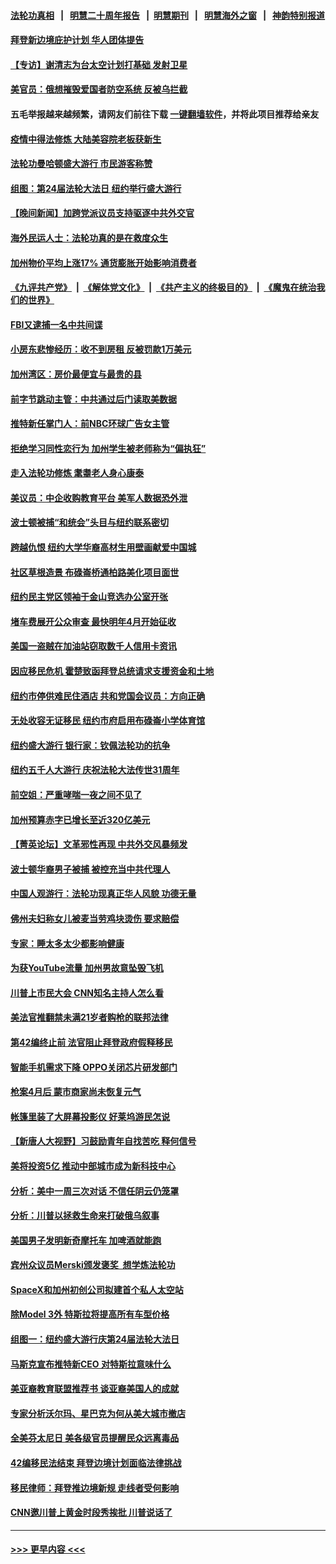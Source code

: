 #### [法轮功真相](https://github.com/gfw-breaker/truth/blob/master/README.md?t=0) &nbsp;&nbsp;|&nbsp;&nbsp; [明慧二十周年报告](https://github.com/gfw-breaker/mh-reports/blob/master/README.md?t=0) &nbsp;&nbsp;|&nbsp;&nbsp;[明慧期刊](https://github.com/gfw-breaker/mh-qikan) &nbsp;&nbsp;|&nbsp;&nbsp; [明慧海外之窗](https://github.com/gfw-breaker/mh-news/blob/master/README.md?t=0) &nbsp;&nbsp;|&nbsp;&nbsp; [神韵特别报道](https://github.com/gfw-breaker/mh-news/blob/master/shenyun.md?t=0)
#### [拜登新边境庇护计划 华人团体提告](../pages/nsc412/n13995240.md?t=05132145) 
#### [【专访】谢清志为台太空计划打基础 发射卫星](../pages/nsc412/n13995447.md?t=05132145) 
#### [美官员：俄想摧毁爱国者防空系统 反被乌拦截](../pages/nsc412/n13995728.md?t=05132145) 
#### 五毛举报越来越频繁，请网友们前往下载 [一键翻墙软件](https://github.com/gfw-breaker/ssr-accounts)，并将此项目推荐给亲友
#### [疫情中得法修炼 大陆美容院老板获新生](../pages/nsc412/n13995717.md?t=05132145) 
#### [法轮功曼哈顿盛大游行 市民游客称赞](../pages/nsc412/n13995337.md?t=05132145) 
#### [组图：第24届法轮大法日 纽约举行盛大游行](../pages/nsc412/n13995521.md?t=05132145) 
#### [【晚间新闻】加跨党派议员支持驱逐中共外交官](../pages/nsc412/n13995106.md?t=05132145) 
#### [海外民运人士：法轮功真的是在救度众生](../pages/nsc412/n13995519.md?t=05132145) 
#### [加州物价平均上涨17% 通货膨胀开始影响消费者](../pages/nsc412/n13995509.md?t=05132145) 
#### [《九评共产党》](https://github.com/begood0513/9ping.md/blob/master/README.md) &nbsp;|&nbsp; [《解体党文化》](../../../../jtdwh.md/blob/master/README.md)  &nbsp;|&nbsp; [《共产主义的终极目的》](../../../../gczydzjmd.md/blob/master/README.md) &nbsp;|&nbsp; [《魔鬼在统治我们的世界》](../../../../mgztzwmdsj.md/blob/master/README.md) 
#### [FBI又逮捕一名中共间谍](../pages/nsc412/n13995507.md?t=05132145) 
#### [小房东悲惨经历：收不到房租 反被罚款1万美元](../pages/nsc412/n13995502.md?t=05132145) 
#### [加州湾区：房价最便宜与最贵的县](../pages/nsc412/n13995500.md?t=05132145) 
#### [前字节跳动主管：中共通过后门读取美数据](../pages/nsc412/n13995390.md?t=05132145) 
#### [推特新任掌门人：前NBC环球广告女主管](../pages/nsc412/n13995496.md?t=05132145) 
#### [拒绝学习同性恋行为 加州学生被老师称为“偏执狂”](../pages/nsc412/n13995412.md?t=05132145) 
#### [走入法轮功修炼 耄耋老人身心康泰](../pages/nsc412/n13995334.md?t=05132145) 
#### [美议员：中企收购教育平台 美军人数据恐外泄](../pages/nsc412/n13995335.md?t=05132145) 
#### [波士顿被捕“和统会”头目与纽约联系密切](../pages/nsc412/n13995315.md?t=05132145) 
#### [跨越仇恨 纽约大学华裔高材生用壁画献爱中国城](../pages/nsc412/n13995288.md?t=05132145) 
#### [社区草根造景 布碌崙桥通柏路美化项目面世](../pages/nsc412/n13995281.md?t=05132145) 
#### [纽约民主党区领袖于金山竞选办公室开张](../pages/nsc412/n13995286.md?t=05132145) 
#### [堵车费展开公众审查 最快明年4月开始征收](../pages/nsc412/n13995275.md?t=05132145) 
#### [美国一盗贼在加油站窃取数千人信用卡资讯](../pages/nsc412/n13995307.md?t=05132145) 
#### [因应移民危机 霍楚致函拜登总统请求支援资金和土地](../pages/nsc412/n13995301.md?t=05132145) 
#### [纽约市停供难民住酒店 共和党国会议员：方向正确](../pages/nsc412/n13995305.md?t=05132145) 
#### [无处收容无证移民 纽约市府启用布碌崙小学体育馆](../pages/nsc412/n13995298.md?t=05132145) 
#### [纽约盛大游行 银行家：钦佩法轮功的抗争](../pages/nsc412/n13995280.md?t=05132145) 
#### [纽约五千人大游行 庆祝法轮大法传世31周年](../pages/nsc412/n13995110.md?t=05132145) 
#### [前空姐：严重哮喘一夜之间不见了](../pages/nsc412/n13995273.md?t=05132145) 
#### [加州预算赤字已增长至近320亿美元](../pages/nsc412/n13995327.md?t=05132145) 
#### [【菁英论坛】文革邪性再现 中共外交风暴频发](../pages/nsc412/n13995139.md?t=05132145) 
#### [波士顿华裔男子被捕 被控充当中共代理人](../pages/nsc412/n13995143.md?t=05132145) 
#### [中国人观游行：法轮功现真正华人风貌 功德无量](../pages/nsc412/n13995244.md?t=05132145) 
#### [佛州夫妇称女儿被麦当劳鸡块烫伤 要求赔偿](../pages/nsc412/n13995166.md?t=05132145) 
#### [专家：睡太多太少都影响健康](../pages/nsc412/n13995225.md?t=05132145) 
#### [为获YouTube流量 加州男故意坠毁飞机](../pages/nsc412/n13995200.md?t=05132145) 
#### [川普上市民大会 CNN知名主持人怎么看](../pages/nsc412/n13995100.md?t=05132145) 
#### [美法官推翻禁未满21岁者购枪的联邦法律](../pages/nsc412/n13995126.md?t=05132145) 
#### [第42编终止前 法官阻止拜登政府假释移民](../pages/nsc412/n13995077.md?t=05132145) 
#### [智能手机需求下降 OPPO关闭芯片研发部门](../pages/nsc412/n13994948.md?t=05132145) 
#### [枪案4月后 蒙市商家尚未恢复元气](../pages/nsc412/n13995155.md?t=05132145) 
#### [帐篷里装了大屏幕投影仪 好莱坞游民怎说](../pages/nsc412/n13995127.md?t=05132145) 
#### [【新唐人大视野】习鼓励青年自找苦吃 释何信号](../pages/nsc412/n13995092.md?t=05132145) 
#### [美将投资5亿 推动中部城市成为新科技中心](../pages/nsc412/n13994999.md?t=05132145) 
#### [分析：美中一周三次对话 不信任阴云仍笼罩](../pages/nsc412/n13995004.md?t=05132145) 
#### [分析：川普以拯救生命来打破俄乌叙事](../pages/nsc412/n13994991.md?t=05132145) 
#### [美国男子发明新奇摩托车 加啤酒就能跑](../pages/nsc412/n13994911.md?t=05132145) 
#### [宾州众议员Merski颁发褒奖  想学炼法轮功](../pages/nsc412/n13995095.md?t=05132145) 
#### [SpaceX和加州初创公司拟建首个私人太空站](../pages/nsc412/n13994382.md?t=05132145) 
#### [除Model 3外 特斯拉将提高所有车型价格](../pages/nsc412/n13994995.md?t=05132145) 
#### [组图一：纽约盛大游行庆第24届法轮大法日](../pages/nsc412/n13995002.md?t=05132145) 
#### [马斯克宣布推特新CEO 对特斯拉意味什么](../pages/nsc412/n13994943.md?t=05132145) 
#### [美亚裔教育联盟推荐书 谈亚裔美国人的成就](../pages/nsc412/n13994530.md?t=05132145) 
#### [专家分析沃尔玛、星巴克为何从美大城市撤店](../pages/nsc412/n13994970.md?t=05132145) 
#### [全美芬太尼日 美各级官员提醒民众远离毒品](../pages/nsc412/n13993436.md?t=05132145) 
#### [42编移民法结束 拜登边境计划面临法律挑战](../pages/nsc412/n13994898.md?t=05132145) 
#### [移民律师：拜登推边境新规 走线者受何影响](../pages/nsc412/n13994389.md?t=05132145) 
#### [CNN邀川普上黄金时段秀挨批 川普说话了](../pages/nsc412/n13994928.md?t=05132145) 

----
#### [ >>> 更早内容 <<< ](../indexes/nsc412-earlier.md)
